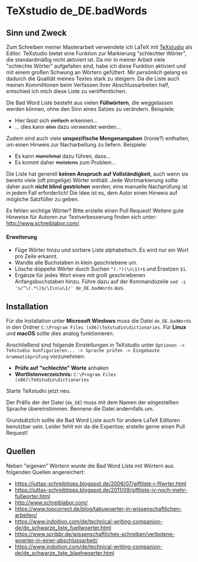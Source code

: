 # TeXstudio de_DE.badWords

## Sinn und Zweck

Zum Schreiben meiner Masterarbeit verwendete ich LaTeX mit [TeXstudio](https://www.texstudio.org/) als Editor. TeXstudio bietet eine Funktion zur Markierung "schlechter Wörter", die standardmäßig nicht aktiviert ist. Da mir in meiner Arbeit viele "schlechte Wörter" aufgefallen sind, habe ich diese Funktion aktiviert und mit einem großen Schwung an Wörtern gefüttert. Mir *persönlich* gelang es dadurch die Qualität meines Textes stark zu steigern. Da die Liste auch meinen Kommilitonen beim Verfassen ihrer Abschlussarbeiten half, entschied ich mich diese Liste zu veröffentlichen.

Die Bad Word Liste besteht aus vielen **Füllwörtern**, die weggelassen werden können, ohne den Sinn eines Satzes zu verändern. Beispiele:

 - Hier lässt sich ~~einfach~~ erkennen...
 - ... dies kann ~~also~~ dazu verwendet werden...

Zudem sind auch viele **unspezifische Mengenangaben** (Ironie?) enthalten, um einen Hinweis zur Nacharbeitung zu liefern. Beispiele:

 - Es kann ~~manchmal~~ dazu führen, dass...
 - Es kommt daher ~~meistens~~ zum Problem...

Die Liste hat generell **keinen Anspruch auf Vollständigkeit**, auch wenn sie bereits viele (oft pingelige) Wörter enthält. Jede Wortmarkierung sollte daher auch **nicht blind gestrichen** werden; eine manuelle Nachprüfung ist in jedem Fall erforderlich! Die Idee ist es, dem Autor einen Hinweis auf mögliche Satzfüller zu geben.

Es fehlen wichtige Wörter? Bitte erstelle einen Pull Request! Weitere gute Hinweise für Autoren zur Textverbesserung finden sich unter: <http://www.schreiblabor.com/>.

#### Erweiterung
* Füge Wörter hinzu und sortiere Liste alphabetisch. Es wird nur ein Wort pro Zeile erkannt. 
* Wandle alle Buchstaben in klein geschriebene um.
* Lösche doppelte Wörter durch Suchen `^(.*)(\n\1)+$` und Ersetzen `$1`.
* Ergänze für jedes Wort eines mit groß geschriebenen Anfangsbuchstaben hinzu. 
    Führe dazu auf der Kommandozeile `sed -i 's/^\(.*\)$/\1\n\u\1/' de_DE.badWords` aus.

## Installation

Für die Installation unter **Microsoft Windows** muss die Datei `de_DE.badWords` in den Ordner `C:\Program Files (x86)\TeXstudio\dictionaries`. Für **Linux** und **macOS** sollte dies analog funktionieren.

Anschließend sind folgende Einstellungen in TeXstudio unter `Optionen -> TeXstudio konfigurieren... -> Sprache prüfen -> Eingebaute Grammatikprüfung` vorzunehmen:

 - **Prüfe auf "schlechte" Worte** anhaken
 - **Wortlistenverzeichnis:** `C:\Program Files (x86)\TeXstudio\dictionaries`

Starte TeXstudio jetzt neu.

Der Präfix der der Datei (`de_DE`) muss mit dem Namen der eingestellten Sprache übereinstimmen.
Bennene die Datei andernfalls um. 

Grundsätzlich sollte die Bad Word Liste auch für andere LaTeX Editoren benutzbar sein. Leider fehlt mir da die Expertise; erstelle gerne einen Pull Request!

## Quellen

Neben "eigenen" Wörtern wurde die Bad Word Liste mit Wörtern aus folgenden Quellen angereichert:

- <https://juttas-schreibtipps.blogspot.de/2006/07/giftliste-i-fllwrter.html>
- <https://juttas-schreibtipps.blogspot.de/2011/09/giftliste-iv-noch-mehr-fullworter.html>
- <http://www.schreiblabor.com/>
- <https://www.topcorrect.de/blog/tabuwoerter-in-wissenschaftlichen-arbeiten/>
- <https://www.indoition.com/de/technical-writing-companion-de/de_schwarze_liste_fuellwoerter.html>
- <https://www.scribbr.de/wissenschaftliches-schreiben/verbotene-woerter-in-einer-abschlussarbeit/>
- <https://www.indoition.com/de/technical-writing-companion-de/de_schwarze_liste_blaehwoerter.html>
